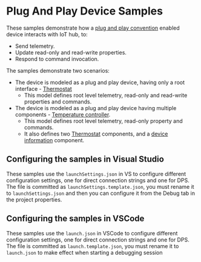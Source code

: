 # Plug And Play Device Samples

These samples demonstrate how a [plug and play convention][pnp-convention] enabled device interacts with IoT hub, to:

- Send telemetry.
- Update read-only and read-write properties.
- Respond to command invocation.

The samples demonstrate two scenarios:

- The device is modeled as a plug and play device, having only a root interface - [Thermostat][d-thermostat]
  - This model defines root level telemetry, read-only and read-write properties and commands.
- The device is modeled as a plug and play device having multiple components - [Temperature controller][d-temperature-controller].
  - This model defines root level telemetry, read-only property and commands.
  - It also defines two [Thermostat][thermostat-model] components, and a [device information][d-device-info] component.

## Configuring the samples in Visual Studio

These samples use the `launchSettings.json` in VS to configure different configuration settings, one for direct connection strings and one for DPS.
The file is committed as `launchSettings.template.json`, you must rename it to `launchSettings.json` and then you can configure it from the Debug tab in the project properties.

## Configuring the samples in VSCode

These samples use the `launch.json` in VSCode to configure different configuration settings, one for direct connection strings and one for DPS.
The file is committed as `launch.template.json`, you must rename it to `launch.json` to make effect when starting a debugging session

[pnp-convention]: https://docs.microsoft.com/azure/iot-pnp/concepts-convention
[d-thermostat]: /iot-hub/Samples/device/PnpDeviceSamples/Thermostat
[d-temperature-controller]: /iot-hub/Samples/device/PnpDeviceSamples/TemperatureController
[thermostat-model]: /iot-hub/Samples/device/PnpDeviceSamples/Thermostat/Models/Thermostat.json
[d-device-info]: https://devicemodels.azure.com/dtmi/azure/devicemanagement/deviceinformation-1.json
